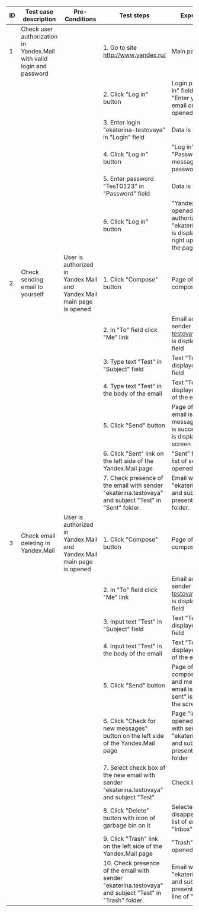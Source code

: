 | ID | Test case description                                                 | Pre-Conditions                                                   | Test steps                                                                                              | Expected result                                                                                                                  |
|----|-----------------------------------------------------------------------|------------------------------------------------------------------|---------------------------------------------------------------------------------------------------------|----------------------------------------------------------------------------------------------------------------------------------|
| 1  | Check user authorization in Yandex.Mail with valid login and password |                                                                  | 1. Go to site http://www.yandex.ru/                                                                     | Main page is opened                                                                                                                |
|    |                                                                       |                                                                  | 2. Click "Log in" button                                                                                | Login page with "Log in" field and message "Enter your login, email or phone" is opened                                            |
|    |                                                                       |                                                                  | 3. Enter login "ekaterina-testovaya" in "Login" field                                                   | Data is entered                                                                                                                  |
|    |                                                                       |                                                                  | 4. Click "Log in" button                                                                                | "Log in" form displays "Password" field and message "Enter your password"                                                        |
|    |                                                                       |                                                                  | 5. Enter password "TesT0123" in "Password" field                                                        | Data is entered                                                                                                                  |
|    |                                                                       |                                                                  | 6. Click "Log in" button                                                                                | "Yandex.Mail" page is opened. Name of the authorized user "ekaterina.testovaya" is displayed on the right upper corner of the page |
| 2  | Check sending email to yourself                                       | User is authorized in Yandex.Mail and Yandex.Mail main page is opened | 1. Click "Compose" button                                                                               | Page of email composing is opened                                                                                                  |
|    |                                                                       |                                                                  | 2. In "To" field click "Me" link                                                                        | Email address of the sender "ekaterina-testovaya@yandex.ru" is displayed in "To" field                                           |
|    |                                                                       |                                                                  | 3. Type text "Test" in "Subject" field                                                                 | Text "Test" is displayed in "Subject" field                                                                                      |
|    |                                                                       |                                                                  | 4. Type text "Test" in the body of the email                                                           | Text "Test" is displayed in the body of the email                                                                                |
|    |                                                                       |                                                                  | 5. Click "Send" button                                                                                  | Page of composing email is closed and message " Your email is successfully sent" is displayed on the screen                      |
|    |                                                                       |                                                                  | 6. Click "Sent" link on the left side of the Yandex.Mail page                                           | "Sent" folder with the list of sent emails  is opened                                                                            |
|    |                                                                       |                                                                  | 7. Check presence of the email with sender "ekaterina.testovaya" and subject "Test" in "Sent" folder.   | Email with sender "ekaterina.testovaya" and subject "Test" is presented in "Sent" folder.                                        |
| 3  | Check email deleting in Yandex.Mail                                   | User is authorized in Yandex.Mail and Yandex.Mail main page is opened | 1. Click "Compose" button                                                                               | Page of email composing is opened                                                                                                  |
|    |                                                                       |                                                                  | 2. In "To" field click "Me" link                                                                        | Email address of the sender "ekaterina-testovaya@yandex.ru" is displayed in "To" field                                           |
|    |                                                                       |                                                                  | 3. Input text "Test" in "Subject" field                                                                 | Text "Test" is displayed in "Subject" field                                                                                      |
|    |                                                                       |                                                                  | 4. Input text "Test" in the body of the email                                                           | Text "Test" is displayed in the body of the email                                                                                |
|    |                                                                       |                                                                  | 5. Click "Send" button                                                                                  | Page of email composing is closed and message "Your email is successfully sent" is displayed on the screen                      |
|    |                                                                       |                                                                  | 6. Click "Check for new messages" button on the left side of the Yandex.Mail page                       | Page "Inbox" folder is opened New email with sender "ekaterina.testovaya" and subject "Test" is presented in "Inbox" folder       |
|    |                                                                       |                                                                  | 7. Select check box of the new email with sender "ekaterina.testovaya" and subject "Test"               | Check box is selected                                                                                                            |
|    |                                                                       |                                                                  | 8. Click "Delete" button with icon of garbage bin on it                                                 | Selected email disappears from the list of emails of "Inbox" folder                                                              |
|    |                                                                       |                                                                  | 9. Click "Trash" link on the left side of the Yandex.Mail page                                              | "Trash" folder page is opened                                                                                                    |
|    |                                                                       |                                                                  | 10. Check presence of the email with sender "ekaterina.testovaya" and subject "Test" in "Trash" folder. | Email with sender "ekaterina.testovaya" and subject "Test" is presented at the top line of  "Trash" folder.                      |
